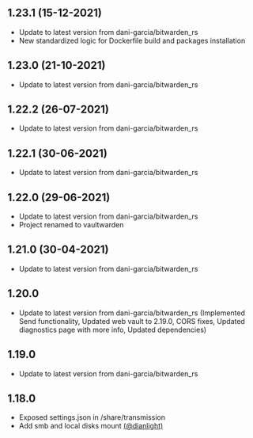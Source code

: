 
## 1.23.1 (15-12-2021)
- Update to latest version from dani-garcia/bitwarden_rs
- New standardized logic for Dockerfile build and packages installation

## 1.23.0 (21-10-2021)
- Update to latest version from dani-garcia/bitwarden_rs

## 1.22.2 (26-07-2021)
- Update to latest version from dani-garcia/bitwarden_rs

## 1.22.1 (30-06-2021)
- Update to latest version from dani-garcia/bitwarden_rs

## 1.22.0 (29-06-2021)
- Update to latest version from dani-garcia/bitwarden_rs
- Project renamed to vaultwarden

## 1.21.0 (30-04-2021)
- Update to latest version from dani-garcia/bitwarden_rs

## 1.20.0
- Update to latest version from dani-garcia/bitwarden_rs (Implemented Send functionality, Updated web vault to 2.19.0, CORS fixes, Updated diagnostics page with more info, Updated dependencies) 

## 1.19.0
- Update to latest version from dani-garcia/bitwarden_rs

## 1.18.0
- Exposed settings.json in /share/transmission
- Add smb and local disks mount [(@dianlight)](https://github.com/dianlight)

 

